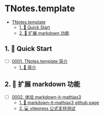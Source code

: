 # TNotes.template

<!-- region:toc -->
- [TNotes.template](#tnotestemplate)
  - [1. 🚀 Quick Start](#1--quick-start)
  - [2. 📒 扩展 markdown 功能](#2--扩展-markdown-功能)
<!-- endregion:toc -->

## 1. 🚀 Quick Start

- [ ] [0001. TNotes.template 简介](https://github.com/Tdahuyou/TNotes.template/tree/main/notes/0001.%20TNotes.template%20%E7%AE%80%E4%BB%8B/README.md) <!-- [locale](./notes/0001.%20TNotes.template%20%E7%AE%80%E4%BB%8B/README.md) -->  
  - [1. 📒 简介](https://github.com/Tdahuyou/TNotes.template/tree/main/notes/0001.%20TNotes.template%20%E7%AE%80%E4%BB%8B/README.md#1--简介)
  

## 2. 📒 扩展 markdown 功能

- [ ] [0002. 体验 markdown-it-mathjax3](https://github.com/Tdahuyou/TNotes.template/tree/main/notes/0002.%20%E4%BD%93%E9%AA%8C%20markdown-it-mathjax3/README.md) <!-- [locale](./notes/0002.%20%E4%BD%93%E9%AA%8C%20markdown-it-mathjax3/README.md) -->  
  - [1. 🔗 markdown-it-mathjax3 github page](https://github.com/Tdahuyou/TNotes.template/tree/main/notes/0002.%20%E4%BD%93%E9%AA%8C%20markdown-it-mathjax3/README.md#1--markdown-it-mathjax3-github-page)
  - [2. 💻 vitepress 公式支持测试](https://github.com/Tdahuyou/TNotes.template/tree/main/notes/0002.%20%E4%BD%93%E9%AA%8C%20markdown-it-mathjax3/README.md#2--vitepress-公式支持测试)
  
